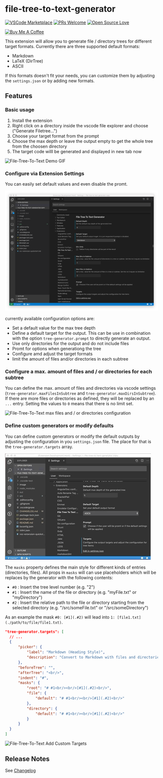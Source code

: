 # file-tree-to-text-generator

[![VSCode Marketplace](https://vsmarketplacebadge.apphb.com/version/d-koppenhagen.file-tree-to-text-generator.svg)](https://marketplace.visualstudio.com/items?itemName=d-koppenhagen.file-tree-to-text-generator)
[![PRs Welcome](https://img.shields.io/badge/PRs-welcome-brightgreen.svg)](http://makeapullrequest.com)
[![Open Source Love](https://badges.frapsoft.com/os/v1/open-source.svg?v=102)](https://github.com/ellerbrock/open-source-badge/)

<a href="https://www.buymeacoffee.com/dkoppenhagen" target="_blank"><img src="https://www.buymeacoffee.com/assets/img/custom_images/orange_img.png" alt="Buy Me A Coffee" style="height: 41px !important;width: 174px !important;box-shadow: 0px 3px 2px 0px rgba(190, 190, 190, 0.5) !important;-webkit-box-shadow: 0px 3px 2px 0px rgba(190, 190, 190, 0.5) !important;" ></a>

This extension will allow you to generate file / directory trees for different target formats.
Currently there are three supported default formats:

- Markdown
- LaTeX (DirTree)
- ASCII

If this formats doesn't fit your needs, you can customize them by adjusting the `settings.json` or by adding new formats.

## Features

### Basic usage

1. Install the extension
1. Right click on a directory inside the vscode file explorer and choose ("Generate Filetree...")
1. Choose your target format from the prompt
1. Choose the max depth or leave the output empty to get the whole tree from the choosen directory
1. The target code willl be generated and displayed in new tab now

![File-Tree-To-Text Demo GIF](./images/file-tree-to-text.gif)

### Configure via Extension Settings

You can easily set default values and even disable the promt.

![File-Tree-To-Text Configuration](./images/file-tree-to-text-config.png)

currently available configuration options are:

- Set a default value for the max tree depth
- Define a default target for the output. This can be use in combination with the option `tree-generator.prompt` to directly generate an output.
- Use only directories for the output and do not include files
- Promt for options when generationg the tree
- Configure amd adjust the target formats
- limit the amount of files and/or directories in each subtree

### Configure a max. amount of files and / or directories for each subtree

You can define the max. amount of files and directories via vscode settings (`tree-generator.maxFilesInSubtree` and `tree-generator.maxDirsInSubtree`).
If there are more files or directories as defined, they will be replaced by an `...` entry. Setting the values to `0` means that there is no limit set.

![File-Tree-To-Text max files and / or directories configuration](./images/file-tree-to-text-max-files.gif)

### Define custom generators or modify defaults

You can define custom generators or modify the default outputs by adjusting the configuration in you `settings.json` file.
The place for that is the `tree-generator.targets` array.

![File-Tree-To-Text Adjust Targets](./images/file-tree-to-text-adjust-target.gif)

The `masks` property defines the main style for different kinds of entries (directories, files).
All props in `masks` will can use placeholders which will be replaces by the generator with the following contents:

- `#0` : Insert the tree level number (e.g. "2")
- `#1` : Insert the name of the file or directory (e.g. "myFile.txt" or "myDirectory")
- `#2` : Insert the relative path to the file or directory starting from the selected directory (e.g. "/src/someFile.txt" or "/src/someDirectory")

As an example the mask `#0: [#1](.#2)` will lead into `1: [file1.txt](./path/to/file/file1.txt)`.

```json
"tree-generator.targets": [
  // ...
  {
      "picker": {
          "label": "Markdown (Heading Style)",
          "description": "Convert to Markdown with files and directories as headings"
      },
      "beforeTree": "",
      "afterTree": "<br/>",
      "indent": "#",
      "masks": {
          "root": "# #1<br/><br/>[#1](.#2)<br/>",
          "file": {
              "default": "# #1<br/><br/>[#1](.#2)<br/>"
          },
          "directory": {
              "default": "# #1<br/><br/>[#1](.#2)<br/>"
          }
      }
  }
]
```

![File-Tree-To-Text Add Custom Targets](./images/file-tree-to-text-custom-target.gif)

## Release Notes

See [Changelog](./CHANGELOG.md)
